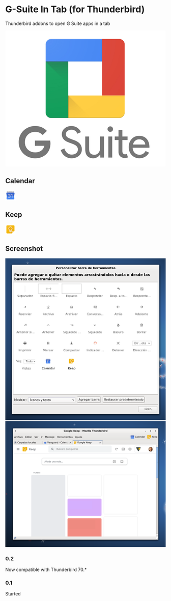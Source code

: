 # G-Suite In Tab (for Thunderbird)
Thunderbird addons to open G Suite apps in a tab

![gsuite](media/gsuite.png)

## Calendar
![calendar](skin/calendar.png)


## Keep
![calendar](skin/keep.png)


## Screenshot
![calendar](media/personalizar.png)
![calendar](media/general.png)



### 0.2
Now compatible with Thunderbird 70.*

### 0.1
Started
